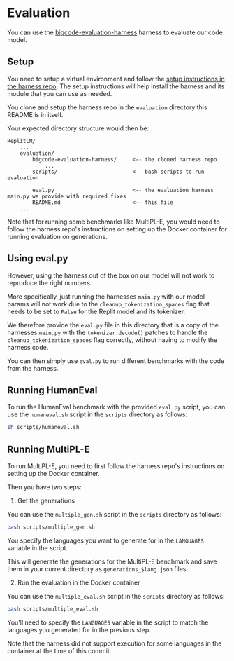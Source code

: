 # Evaluation

You can use the [bigcode-evaluation-harness](https://github.com/bigcode-project/bigcode-evaluation-harness) harness to evaluate our code model. 

## Setup 

You need to setup a virtual environment and follow the [setup instructions in the harness repo](https://github.com/bigcode-project/bigcode-evaluation-harness#setup). The setup instructions will help install the harness and its module that you can use as needed.

You clone and setup the harness repo in the `evaluation` directory this README is in itself. 

Your expected directory structure would then be:

```
ReplitLM/
    ...
    evaluation/
        bigcode-evaluation-harness/     <-- the cloned harness repo
            ...
        scripts/                        <-- bash scripts to run evaluation

        eval.py                         <-- the evaluation harness main.py we provide with required fixes
        README.md                       <-- this file
    ...
```

Note that for running some benchmarks like MultiPL-E, you would need to follow the harness repo's instructions on setting up the Docker container for running evaluation on generations.

## Using eval.py

However, using the harness out of the box on our model will not work to reproduce the right numbers.

More specifically, just running the harnesses `main.py` with our model params will not work due to the `cleanup_tokenization_spaces` flag that needs to be set to `False` for the Replit model and its tokenizer.

We therefore provide the `eval.py` file in this directory that is a copy of the harnesses `main.py` with the `tokenizer.decode()` patches to handle the `cleanup_tokenization_spaces` flag correctly, without having to modify the harness code. 

You can then simply use `eval.py` to run different benchmarks with the code from the harness.

## Running HumanEval

To run the HumanEval benchmark with the provided `eval.py` script, you can use the `humaneval.sh` script in the `scripts` directory as follows:

```bash
sh scripts/humaneval.sh
```

## Running MultiPL-E

To run MultiPL-E, you need to first follow the harness repo's instructions on setting up the Docker container.

Then you have two steps:

1. Get the generations 

You can use the `multiple_gen.sh` script in the `scripts` directory as follows:

```bash
bash scripts/multiple_gen.sh
```
You specify the languages you want to generate for in the `LANGUAGES` variable in the script.

This will generate the generations for the MultiPL-E benchmark and save them in your current directory as `generations_$lang.json` files. 

2. Run the evaluation in the Docker container

You can use the `multiple_eval.sh` script in the `scripts` directory as follows:

```bash
bash scripts/multiple_eval.sh
```

You'll need to specify the `LANGUAGES` variable in the script to match the languages you generated for in the previous step.

Note that the harness did not support execution for some languages in the container at the time of this commit. 




